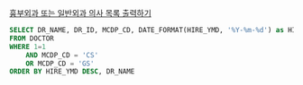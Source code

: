 [흉부외과 또는 일반외과 의사 목록 출력하기](https://school.programmers.co.kr/learn/courses/30/lessons/132203)

```sql
SELECT DR_NAME, DR_ID, MCDP_CD, DATE_FORMAT(HIRE_YMD, '%Y-%m-%d') as HIRE_YMD
FROM DOCTOR
WHERE 1=1
    AND MCDP_CD = 'CS'
    OR MCDP_CD = 'GS'
ORDER BY HIRE_YMD DESC, DR_NAME
```
